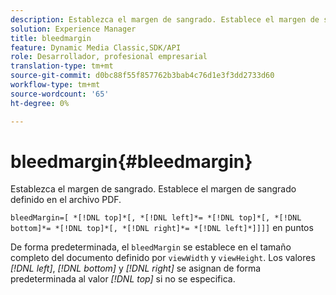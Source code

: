 ```yaml
---
description: Establezca el margen de sangrado. Establece el margen de sangrado definido en el archivo PDF.
solution: Experience Manager
title: bleedmargin
feature: Dynamic Media Classic,SDK/API
role: Desarrollador, profesional empresarial
translation-type: tm+mt
source-git-commit: d0bc88f55f857762b3bab4c76d1e3f3dd2733d60
workflow-type: tm+mt
source-wordcount: '65'
ht-degree: 0%

---
```



# bleedmargin{#bleedmargin}

Establezca el margen de sangrado. Establece el margen de sangrado definido en el archivo PDF.

`bleedMargin=[ *[!DNL top]*[, *[!DNL left]*= *[!DNL top]*[, *[!DNL bottom]*= *[!DNL top]*[, *[!DNL right]*= *[!DNL left]*]]]]` en puntos

De forma predeterminada, el `bleedMargin` se establece en el tamaño completo del documento definido por `viewWidth` y `viewHeight`. Los valores *[!DNL left]*, *[!DNL bottom]* y *[!DNL right]* se asignan de forma predeterminada al valor *[!DNL top]* si no se especifica.
